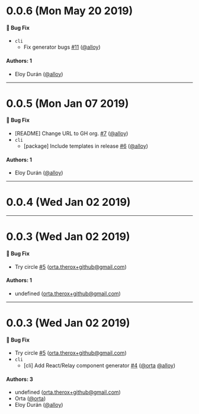 # 0.0.6 (Mon May 20 2019)

#### 🐛  Bug Fix

- `cli`
  - Fix generator bugs [#11](https://github.com/omakase-js/omakase/pull/11) ([@alloy](https://github.com/alloy))

#### Authors: 1

- Eloy Durán ([@alloy](https://github.com/alloy))

---

# 0.0.5 (Mon Jan 07 2019)

#### 🐛  Bug Fix

- [README] Change URL to GH org. [#7](https://github.com/omakase-js/omakase/pull/7) ([@alloy](https://github.com/alloy))
- `cli`
  - [package] Include templates in release [#6](https://github.com/omakase-js/omakase/pull/6) ([@alloy](https://github.com/alloy))

#### Authors: 1

- Eloy Durán ([@alloy](https://github.com/alloy))

---

# 0.0.4 (Wed Jan 02 2019)



---

# 0.0.3 (Wed Jan 02 2019)

#### 🐛  Bug Fix

- Try circle [#5](https://github.com/omakase-js/omakase/pull/5) (orta.therox+github@gmail.com)

#### Authors: 1

- undefined (orta.therox+github@gmail.com)

---

# 0.0.3 (Wed Jan 02 2019)

#### 🐛  Bug Fix

- Try circle [#5](https://github.com/omakase-js/omakase/pull/5) (orta.therox+github@gmail.com)
- `cli`
  - [cli] Add React/Relay component generator [#4](https://github.com/omakase-js/omakase/pull/4) ([@orta](https://github.com/orta) [@alloy](https://github.com/alloy))

#### Authors: 3

- undefined (orta.therox+github@gmail.com)
- Orta ([@orta](https://github.com/orta))
- Eloy Durán ([@alloy](https://github.com/alloy))